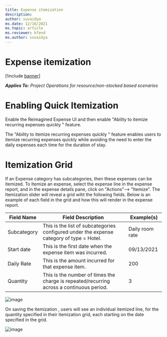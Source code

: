 ```yaml
---
title: Expense itemization
description: 
author: suvaidya
ms.date: 12/16/2021
ms.topic: article
ms.reviewer: kfend 
ms.author: suvaidya
---
```


# Expense itemization

[!include [banner](../includes/banner.md)]

_**Applies To:** Project Operations for resource/non-stocked based scenarios_

# Enabling Quick Itemization 

Enable the Reimagined Expense UI and then enable "Ability to itemize recurring expenses quickly " feature. 

The "Ability to itemize recurring expenses quickly " feature enables users to itemize recurring expenses quickly while avoiding the need to enter the daily expenses each time for the duration of stay.


# Itemization Grid 

If an Expense category has subcategories, then these expenses can be itemized.  To Itemize an expense, select the expense line in the expense report, and in the expense details pane, click on "Actions"--> "Itemize". The Itemization slider will reveal a grid wiht the following fields. Below is an example of each field in the grid and how this will render in the expense report. 

|     Field Name     |     Field   Description                                                                          |     Example(s)           |
|--------------------|--------------------------------------------------------------------------------------------------|--------------------------|
|     Subcategory    |     This is the list of subcategories configured under the expense category of type = Hotel.     |     Daily room   rate    |
|     Start date     |     This is the first date when the expense item was incurred.                                   |     09/13/2021           |
|     Daily Rate     |     This is the amount incurred for that expense item.                                           |     200                  |
|     Quantity       |     This is the number of times the charge is repeated/recurring across a continuous period.     |     3                    |

![image](https://user-images.githubusercontent.com/60446296/146428241-944b3824-91b1-43e9-8925-9e94bd49c952.png)

On saving the itemization , users will see an individual itemized line, for the quantity specified in their itemization grid, each starting on the date specified in the grid.

![image](https://user-images.githubusercontent.com/60446296/146428356-e2e83e46-f9da-4505-bd84-33fa2b54116b.png)



